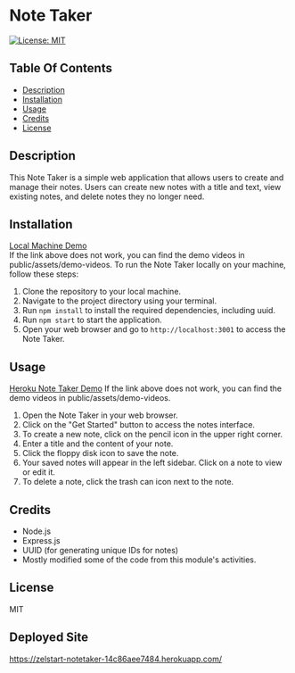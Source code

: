 # Note Taker
[![License: MIT](https://img.shields.io/badge/License-MIT-yellow.svg)](https://opensource.org/licenses/MIT)

## Table Of Contents
- [Description](#description)
- [Installation](#installation)
- [Usage](#usage)
- [Credits](#credits)
- [License](#license)

## Description
This Note Taker is a simple web application that allows users to create and manage their notes. Users can create new notes with a title and text, view existing notes, and delete notes they no longer need.

## Installation
[Local Machine Demo](https://watch.screencastify.com/v/LTVr1ZqjmQ3GefdNsPIs)  
If the link above does not work, you can find the demo videos in public/assets/demo-videos.
To run the Note Taker locally on your machine, follow these steps:
1. Clone the repository to your local machine.
2. Navigate to the project directory using your terminal.
3. Run `npm install` to install the required dependencies, including uuid.
4. Run `npm start` to start the application.
5. Open your web browser and go to `http://localhost:3001` to access the Note Taker.

## Usage
[Heroku Note Taker Demo](https://watch.screencastify.com/v/L7ygKo5SjnNzSRaevzJV)
If the link above does not work, you can find the demo videos in public/assets/demo-videos.
1. Open the Note Taker in your web browser.
2. Click on the "Get Started" button to access the notes interface.
3. To create a new note, click on the pencil icon in the upper right corner.
4. Enter a title and the content of your note.
5. Click the floppy disk icon to save the note.
6. Your saved notes will appear in the left sidebar. Click on a note to view or edit it.
7. To delete a note, click the trash can icon next to the note.

## Credits
- Node.js
- Express.js
- UUID (for generating unique IDs for notes)
- Mostly modified some of the code from this module's activities. 

## License
MIT

## Deployed Site
https://zelstart-notetaker-14c86aee7484.herokuapp.com/  